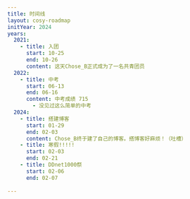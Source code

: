 ```yaml
---
title: 时间线
layout: cosy-roadmap
initYear: 2024
years:
  2021:
    - title: 入团
      start: 10-25
      end: 10-26
      content: 这天Chose_B正式成为了一名共青团员
  2022:
    - title: 中考
      start: 06-13
      end: 06-16
      content: 中考成绩 715
        - 没见过这么简单的中考
  2024:
    - title: 搭建博客
      start: 01-29
      end: 02-03
      content: Chose_B终于建了自己的博客。搭博客好麻烦！（吐槽）
    - title: 寒假!!!!!
      start: 02-03
      end: 02-21
    - title: DDnet1000祭
      start: 02-06
      end: 02-07
      
---
```

